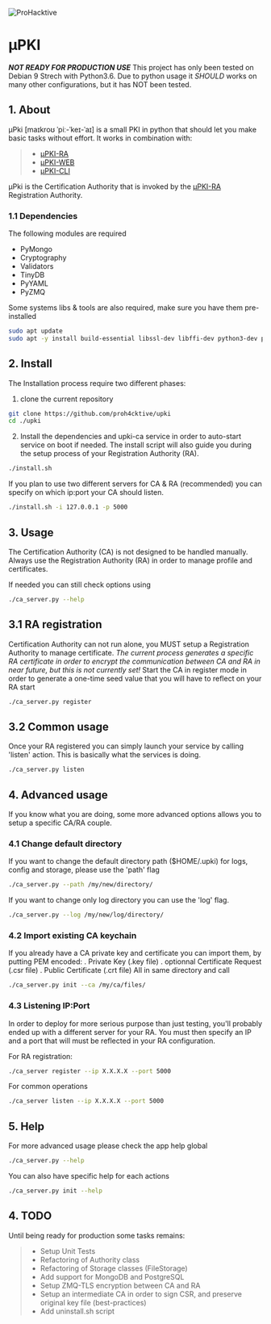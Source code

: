 ![ProHacktive](https://prohacktive.io/storage/parameters_images/LmQm4xddzmyFAdGYvQ32oZ9t1P9e8098UubYjnE9.svg "uPKI from ProHacktive.io")

# µPKI
***NOT READY FOR PRODUCTION USE***
This project has only been tested on Debian 9 Strech with Python3.6.
Due to python usage it *SHOULD* works on many other configurations, but it has NOT been tested.

## 1. About
µPki [maɪkroʊ ˈpiː-ˈkeɪ-ˈaɪ] is a small PKI in python that should let you make basic tasks without effort.
It works in combination with:
> - [µPKI-RA](https://github.com/proh4cktive/upki-ra)
> - [µPKI-WEB](https://github.com/proh4cktive/upki-web)
> - [µPKI-CLI](https://github.com/proh4cktive/upki-cli)

µPki is the Certification Authority that is invoked by the [µPKI-RA](https://github.com/proh4cktive/upki-ra) Registration Authority.

### 1.1 Dependencies
The following modules are required
- PyMongo
- Cryptography
- Validators
- TinyDB
- PyYAML
- PyZMQ

Some systems libs & tools are also required, make sure you have them pre-installed
```bash
sudo apt update
sudo apt -y install build-essential libssl-dev libffi-dev python3-dev python3-pip git
```

## 2. Install
The Installation process require two different phases:

1. clone the current repository
```bash
git clone https://github.com/proh4cktive/upki
cd ./upki
```

2. Install the dependencies and upki-ca service in order to auto-start service on boot if needed. The install script will also guide you during the setup process of your Registration Authority (RA).
```bash
./install.sh
```

If you plan to use two different servers for CA & RA (recommended) you can specify on which ip:port your CA should listen.
```bash
./install.sh -i 127.0.0.1 -p 5000
```

## 3. Usage
The Certification Authority (CA) is not designed to be handled manually. Always use the Registration Authority (RA) in order to manage profile and certificates.

If needed you can still check options using
```bash
./ca_server.py --help
```

## 3.1 RA registration
Certification Authority can not run alone, you MUST setup a Registration Authority to manage certificate. *The current process generates a specific RA certificate in order to encrypt the communication between CA and RA in near future, but this is not currently set!*
Start the CA in register mode in order to generate a one-time seed value that you will have to reflect on your RA start
```bash
./ca_server.py register
```

## 3.2 Common usage
Once your RA registered you can simply launch your service by calling 'listen' action. This is basically what the services is doing.
```bash
./ca_server.py listen
```

## 4. Advanced usage
If you know what you are doing, some more advanced options allows you to setup a specific CA/RA couple.

### 4.1 Change default directory
If you want to change the default directory path ($HOME/.upki) for logs, config and storage, please use the 'path' flag
```bash
./ca_server.py --path /my/new/directory/
```

If you want to change only log directory you can use the 'log' flag.
```bash
./ca_server.py --log /my/new/log/directory/
```

### 4.2 Import existing CA keychain
If you already have a CA private key and certificate you can import them, by putting PEM encoded:
    . Private Key (.key file)
    . optionnal Certificate Request (.csr file)
    . Public Certificate (.crt file)
All in same directory and call
```bash
./ca_server.py init --ca /my/ca/files/
```

### 4.3 Listening IP:Port
In order to deploy for more serious purpose than just testing, you'll probably ended up with a different server for your RA. You must then specify an IP and a port that will must be reflected in your RA configuration.

For RA registration:
```bash
./ca_server register --ip X.X.X.X --port 5000
```

For common operations
```bash
./ca_server listen --ip X.X.X.X --port 5000
```

## 5. Help
For more advanced usage please check the app help global
```bash
./ca_server.py --help
```

You can also have specific help for each actions
```bash
./ca_server.py init --help
```

## 4. TODO
Until being ready for production some tasks remains:
> - Setup Unit Tests
> - Refactoring of Authority class
> - Refactoring of Storage classes (FileStorage)
> - Add support for MongoDB and PostgreSQL
> - Setup ZMQ-TLS encryption between CA and RA
> - Setup an intermediate CA in order to sign CSR, and preserve original key file (best-practices)
> - Add uninstall.sh script
